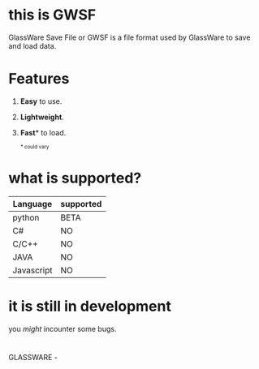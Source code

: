 # this is GWSF

GlassWare Save File or GWSF is a file format used by GlassWare to save and load data.

# Features

1. **Easy** to use.
2. **Lightweight**.
3. **Fast*** to load.

    <sup><sup>* could vary</sup></sup>


# what is supported?

| Language   	| supported 	|
|------------	|-----------	|
| python     	| BETA      	|
| C#         	| NO        	|
| C/C++      	| NO        	|
| JAVA       	| NO        	|
| Javascript 	| NO        	|

# it is still in development

you *might* incounter some bugs.

# 

GLASSWARE - 

